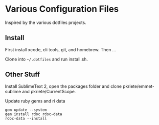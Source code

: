 # Various Configuration Files

Inspired by the various dotfiles projects.

## Install

First install xcode, cli tools, git, and homebrew. Then ...

Clone into `~/.dotfiles` and run install.sh.

## Other Stuff

Install SublimeText 2, open the packages folder and clone pkriete/emmet-sublime and pkriete/CurrentScope.

Update ruby gems and ri data

	gem update --system
	gem install rdoc rdoc-data
	rdoc-data --install